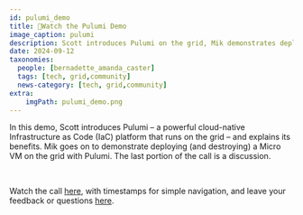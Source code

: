 ```yaml
---
id: pulumi_demo
title: 🍿Watch the Pulumi Demo
image_caption: pulumi
description: Scott introduces Pulumi on the grid, Mik demonstrates deploying a Micro VM, and the session ends with discussion.
date: 2024-09-12
taxonomies:
  people: [bernadette_amanda_caster]
  tags: [tech, grid,community]
  news-category: [tech, grid,community]
extra:
    imgPath: pulumi_demo.png
---
```


In this demo, Scott introduces Pulumi – a powerful cloud-native Infrastructure as Code (IaC) platform that runs on the grid – and explains its benefits. Mik goes on to demonstrate deploying (and destroying) a Micro VM on the grid with Pulumi. The last portion of the call is a discussion.

<br/>

Watch the call [here](https://www.youtube.com/watch?v=xumrT4lqvCg), with timestamps for simple navigation, and leave your feedback or questions [here](https://forum.threefold.io/t/watch-deploying-a-micro-vm-on-the-grid-with-pulumi/4406).